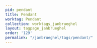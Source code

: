 ```yaml
---
pid: pendant
title: Pendant
worktag: Pendant
collection: worktags_janbrueghel
layout: tagpage_janbrueghel
order: '129'
permalink: "/janbrueghel/tags/pendant/"
---
```


